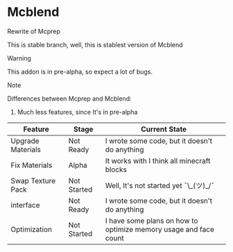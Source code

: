 # Mcblend
Rewrite of Mcprep

This is stable branch, well, this is stablest version of Mcblend

> [!WARNING]
> This addon is in pre-alpha, so expect a lot of bugs.

> [!NOTE]
> Differences between Mcprep and Mcblend:
> 1. Much less features, since It's in pre-alpha


| Feature | Stage | Current State |
| --- | --- | --- |
| Upgrade Materials | Not Ready | I wrote some code, but it doesn't do anything |
| Fix Materials | Alpha | It works with I think all minecraft blocks |
| Swap Texture Pack | Not Started | Well, It's not started yet ¯\\\_(ツ)\_/¯ |
| interface | Not Ready | I wrote some code, but it doesn't do anything |
| Optimization | Not Started | I have some plans on how to optimize memory usage and face count |
